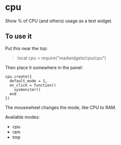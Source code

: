 # cpu

Show % of CPU (and others) usage as a text widget.

## To use it

Put this near the top:
>local cpu = require("madwidgets/cpu/cpu")

Then place it somewhere in the panel:

```
cpu.create({
  default_mode = 1,
  on_click = function()
    sysmonitor()
  end
})
```

The mousewheel changes the mode, like CPU to RAM.

Available modes:

- cpu
- ram
- tmp